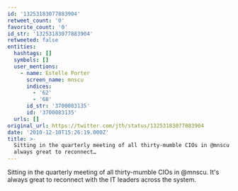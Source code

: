 ```yaml
---
id: '13253183077883904'
retweet_count: '0'
favorite_count: '0'
id_str: '13253183077883904'
retweeted: false
entities:
  hashtags: []
  symbols: []
  user_mentions:
    - name: Estelle Porter
      screen_name: mnscu
      indices:
        - '62'
        - '68'
      id_str: '3700083135'
      id: '3700083135'
  urls: []
original_url: https://twitter.com/jth/status/13253183077883904
date: '2010-12-10T15:26:19.000Z'
title: >-
  Sitting in the quarterly meeting of all thirty-mumble CIOs in @mnscu. It's
  always great to reconnect…
---
```


Sitting in the quarterly meeting of all thirty-mumble CIOs in @mnscu. It's always great to reconnect with the IT leaders across the system.